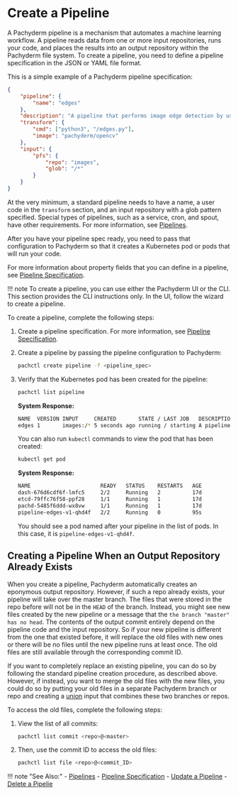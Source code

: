 # Create a Pipeline

A Pachyderm pipeline is a mechanism that automates a machine learning workflow.
A pipeline reads data from one or more input repositories, runs your code, and
places the results into an output repository within the Pachyderm file system.
To create a pipeline, you need to define a pipeline specification in the JSON or
YAML file format.

This is a simple example of a Pachyderm pipeline specification:

```json
{
    "pipeline": {
        "name": "edges"
    },
    "description": "A pipeline that performs image edge detection by using the OpenCV library.",
    "transform": {
        "cmd": ["python3", "/edges.py"],
        "image": "pachyderm/opencv"
    },
    "input": {
        "pfs": {
            "repo": "images",
            "glob": "/*"
        }
    }
}
```

At the very minimum, a standard pipeline needs to have a name, a user code in
the `transform` section, and an input repository with a glob pattern specified.
Special types of pipelines, such as a service, cron, and spout, have other
requirements. For more information, see
[Pipelines](../../concepts/pipeline-concepts/pipeline/).

After you have your pipeline spec ready, you need to pass that configuration to
Pachyderm so that it creates a Kubernetes pod or pods that will run your code.

For more information about property fields that you can define in a pipeline,
see [Pipeline Specification](../../reference/pipeline_spec/).

!!! note To create a pipeline, you can use either the Pachyderm UI or the CLI.
This section provides the CLI instructions only. In the UI, follow the wizard to
create a pipeline.

To create a pipeline, complete the following steps:

1. Create a pipeline specification. For more information, see
   [Pipeline Specification](../../../reference/pipeline_spec/).

1. Create a pipeline by passing the pipeline configuration to Pachyderm:

    ```bash
    pachctl create pipeline -f <pipeline_spec>
    ```

1. Verify that the Kubernetes pod has been created for the pipeline:

    ```bash
    pachctl list pipeline
    ```

    **System Response:**

    ```bash
    NAME  VERSION INPUT     CREATED       STATE / LAST JOB   DESCRIPTION
    edges 1       images:/* 5 seconds ago running / starting A pipeline that performs image edge detection by using the OpenCV library.
    ```

    You can also run `kubectl` commands to view the pod that has been created:

    ```bash
    kubectl get pod
    ```

    **System Response:**

    ```bash
    NAME                      READY   STATUS    RESTARTS   AGE
    dash-676d6cdf6f-lmfc5     2/2     Running   2          17d
    etcd-79ffc76f58-ppf28     1/1     Running   1          17d
    pachd-5485f6ddd-wx8vw     1/1     Running   1          17d
    pipeline-edges-v1-qhd4f   2/2     Running   0          95s
    ```

    You should see a pod named after your pipeline in the list of pods. In this
    case, it is `pipeline-edges-v1-qhd4f`.

## Creating a Pipeline When an Output Repository Already Exists

When you create a pipeline, Pachyderm automatically creates an eponymous output
repository. However, if such a repo already exists, your pipeline will take over
the master branch. The files that were stored in the repo before will not be in
the `HEAD` of the branch. Instead, you might see new files created by the new
pipeline or a message that the `the branch "master" has no head`. The contents
of the output commit entirely depend on the pipeline code and the input
repository. So if your new pipeline is different from the one that existed
before, it will replace the old files with new ones or there will be no files
until the new pipeline runs at least once. The old files are still available
through the corresponding commit ID.

If you want to completely replace an existing pipeline, you can do so by
following the standard pipeline creation procedure, as described above. However,
if instead, you want to merge the old files with the new files, you could do so
by putting your old files in a separate Pachyderm branch or repo and creating a
[union](../../concepts/pipeline-concepts/datum/cross-union/#union-input) input
that combines these two branches or repos.

To access the old files, complete the following steps:

1. View the list of all commits:

    ```bash
    pachctl list commit <repo>@<master>
    ```

1. Then, use the commit ID to access the old files:

    ```bash
    pachctl list file <repo>@<commit_ID>
    ```

!!! note "See Also:" - [Pipelines](../../concepts/pipeline-concepts/pipeline/) -
[Pipeline Specification](../../reference/pipeline_spec/) -
[Update a Pipeline](../updating_pipelines/) -
[Delete a Pipelie](../delete-pipeline/)

